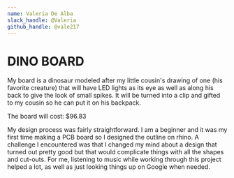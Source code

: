 ```yaml
---
name: Valeria De Alba
slack_handle: @Valeria
github_handle: @vale217
---
```


# DINO BOARD

<!-- Describe your board in 2-3 sentences. What are you making? What will it do? -->

My board is a dinosaur modeled after my little cousin's drawing of one (his favorite creature) that will have LED lights as its eye as well as along his back to give the look of small spikes.
It will be turned into a clip and gifted to my cousin so he can put it on his backpack.

<!-- How much is it going to cost? -->

The board will cost: $96.83

<!-- Tell us a little bit about your design process. What were some challenges? What helped? ***Totally optional*** -->

My design process was fairly straightforward.
I am a beginner and it was my first time making a PCB board so I designed the outline on rhino. 
A challenge I encountered was that I changed my mind about a design that turned out pretty good but that would complicate things with all the shapes and cut-outs.
For me, listening to music while working through this project helped a lot, as well as just looking things up on Google when needed.
